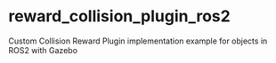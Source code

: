 # reward_collision_plugin_ros2
Custom Collision Reward Plugin implementation example for objects in ROS2 with Gazebo
